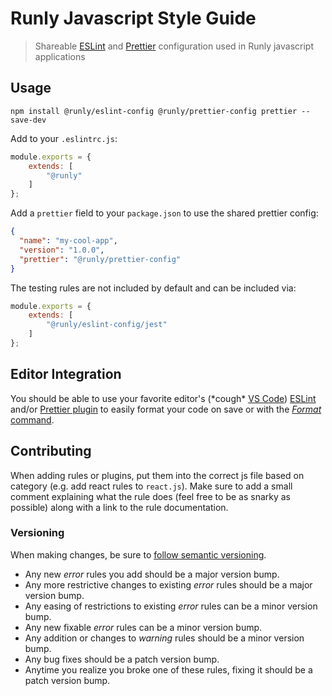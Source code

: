 # Runly Javascript Style Guide

> Shareable [ESLint](https://eslint.org/) and [Prettier](https://prettier.io/) configuration used in Runly javascript applications

## Usage

```
npm install @runly/eslint-config @runly/prettier-config prettier --save-dev
```

Add to your `.eslintrc.js`:

```js
module.exports = {
	extends: [
		"@runly"
	]
};
```

Add a `prettier` field to your `package.json` to use the shared prettier config:

```json
{
  "name": "my-cool-app",
  "version": "1.0.0",
  "prettier": "@runly/prettier-config"
}
```

The testing rules are not included by default and can be included via:

```js
module.exports = {
	extends: [
		"@runly/eslint-config/jest"
	]
};
```

## Editor Integration

You should be able to use your favorite editor's (\*cough\* [VS Code](https://code.visualstudio.com/)) [ESLint](https://marketplace.visualstudio.com/items?itemName=dbaeumer.vscode-eslint) and/or [Prettier plugin](https://marketplace.visualstudio.com/items?itemName=esbenp.prettier-vscode) to easily format your code on save or with the [*Format* command](https://code.visualstudio.com/docs/editor/codebasics#_formatting).

## Contributing

When adding rules or plugins, put them into the correct js file based on category (e.g. add react rules to `react.js`). Make sure to add a small comment explaining what the rule does (feel free to be as snarky as possible) along with a link to the rule documentation.

### Versioning

When making changes, be sure to [follow semantic versioning](http://semver.org/).

* Any new _error_ rules you add should be a major version bump.
* Any more restrictive changes to existing _error_ rules should be a major version bump.
* Any easing of restrictions to existing _error_ rules can be a minor version bump.
* Any new fixable _error_ rules can be a minor version bump. 
* Any addition or changes to _warning_ rules should be a minor version bump.
* Any bug fixes should be a patch version bump.
* Anytime you realize you broke one of these rules, fixing it should be a patch version bump.
